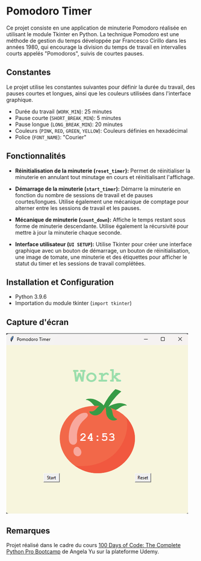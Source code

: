 # Pomodoro Timer

Ce projet consiste en une application de minuterie Pomodoro réalisée en utilisant le module Tkinter en Python. La technique Pomodoro est une méthode de gestion du temps développée par Francesco Cirillo dans les années 1980, qui encourage la division du temps de travail en intervalles courts appelés "Pomodoros", suivis de courtes pauses.

## Constantes

Le projet utilise les constantes suivantes pour définir la durée du travail, des pauses courtes et longues, ainsi que les couleurs utilisées dans l'interface graphique.

- Durée du travail (`WORK_MIN`): 25 minutes
- Pause courte (`SHORT_BREAK_MIN`): 5 minutes
- Pause longue (`LONG_BREAK_MIN`): 20 minutes
- Couleurs (`PINK`, `RED`, `GREEN`, `YELLOW`): Couleurs définies en hexadécimal
- Police (`FONT_NAME`): "Courier"

## Fonctionnalités

- **Réinitialisation de la minuterie (`reset_timer`):** Permet de réinitialiser la minuterie en annulant tout minutage en cours et réinitialisant l'affichage.
  
- **Démarrage de la minuterie (`start_timer`):** Démarre la minuterie en fonction du nombre de sessions de travail et de pauses courtes/longues. Utilise également une mécanique de comptage pour alterner entre les sessions de travail et les pauses.

- **Mécanique de minuterie (`count_down`):** Affiche le temps restant sous forme de minuterie descendante. Utilise également la récursivité pour mettre à jour la minuterie chaque seconde.

- **Interface utilisateur (`UI SETUP`):** Utilise Tkinter pour créer une interface graphique avec un bouton de démarrage, un bouton de réinitialisation, une image de tomate, une minuterie et des étiquettes pour afficher le statut du timer et les sessions de travail complétées.

## Installation et Configuration

- Python 3.9.6
- Importation du module tkinter (`import tkinter`)

## Capture d'écran

![Pomodoro Timer](assets/screenshot.png)

## Remarques

Projet réalisé dans le cadre du cours [100 Days of Code: The Complete Python Pro Bootcamp](https://www.udemy.com/course/100-days-of-code/) de Angela Yu sur la plateforme Udemy.
